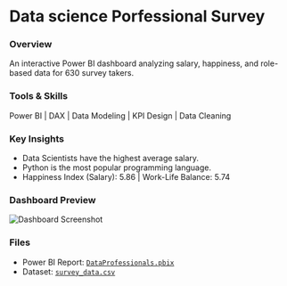 
# Data science Porfessional Survey

### Overview
An interactive Power BI dashboard analyzing salary, happiness, and role-based data for 630 survey takers.

### Tools & Skills
Power BI | DAX | Data Modeling | KPI Design | Data Cleaning

### Key Insights
- Data Scientists have the highest average salary.
- Python is the most popular programming language.
- Happiness Index (Salary): 5.86 | Work-Life Balance: 5.74

### Dashboard Preview
![Dashboard Screenshot](<img width="1438" height="804" alt="Screenshot 2025-10-04 175634" src="https://github.com/user-attachments/assets/c377f7ad-cb14-439a-8959-00ebbf029b6e" />
)

### Files
- Power BI Report: [`DataProfessionals.pbix`](./Reports/DataProfessionals.pbix)
- Dataset: [`survey_data.csv`](./Data/survey_data.csv)
